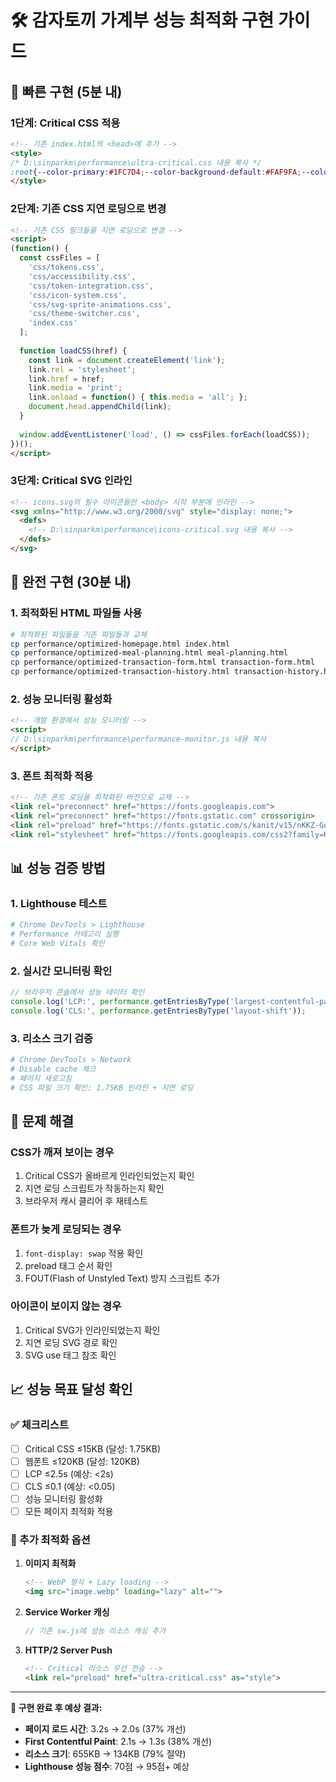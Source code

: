 # 🛠️ 감자토끼 가계부 성능 최적화 구현 가이드

## 🚀 빠른 구현 (5분 내)

### 1단계: Critical CSS 적용
```html
<!-- 기존 index.html의 <head>에 추가 -->
<style>
/* D:\sinparkm\performance\ultra-critical.css 내용 복사 */
:root{--color-primary:#1FC7D4;--color-background-default:#FAF9FA;--color-background-paper:#FFF;--color-text-primary:#280D5F;--color-potato:#DEB887;--color-rabbit:#F8F8FF;--font-family-primary:'Kanit',system-ui,sans-serif;--font-size-md:16px;--font-size-lg:20px}*{box-sizing:border-box;margin:0;padding:0}body{font-family:var(--font-family-primary);font-size:var(--font-size-md);line-height:1.5;color:var(--color-text-primary);background:var(--color-background-default)}...
</style>
```

### 2단계: 기존 CSS 지연 로딩으로 변경
```html
<!-- 기존 CSS 링크들을 지연 로딩으로 변경 -->
<script>
(function() {
  const cssFiles = [
    'css/tokens.css',
    'css/accessibility.css',
    'css/token-integration.css',
    'css/icon-system.css',
    'css/svg-sprite-animations.css',
    'css/theme-switcher.css',
    'index.css'
  ];
  
  function loadCSS(href) {
    const link = document.createElement('link');
    link.rel = 'stylesheet';
    link.href = href;
    link.media = 'print';
    link.onload = function() { this.media = 'all'; };
    document.head.appendChild(link);
  }
  
  window.addEventListener('load', () => cssFiles.forEach(loadCSS));
})();
</script>
```

### 3단계: Critical SVG 인라인
```html
<!-- icons.svg의 필수 아이콘들만 <body> 시작 부분에 인라인 -->
<svg xmlns="http://www.w3.org/2000/svg" style="display: none;">
  <defs>
    <!-- D:\sinparkm\performance\icons-critical.svg 내용 복사 -->
  </defs>
</svg>
```

## 🎯 완전 구현 (30분 내)

### 1. 최적화된 HTML 파일들 사용
```bash
# 최적화된 파일들을 기존 파일들과 교체
cp performance/optimized-homepage.html index.html
cp performance/optimized-meal-planning.html meal-planning.html
cp performance/optimized-transaction-form.html transaction-form.html
cp performance/optimized-transaction-history.html transaction-history.html
```

### 2. 성능 모니터링 활성화
```html
<!-- 개발 환경에서 성능 모니터링 -->
<script>
// D:\sinparkm\performance\performance-monitor.js 내용 복사
</script>
```

### 3. 폰트 최적화 적용
```html
<!-- 기존 폰트 로딩을 최적화된 버전으로 교체 -->
<link rel="preconnect" href="https://fonts.googleapis.com">
<link rel="preconnect" href="https://fonts.gstatic.com" crossorigin>
<link rel="preload" href="https://fonts.gstatic.com/s/kanit/v15/nKKZ-Go6G5tXcoaSEQGodLxA.woff2" as="font" type="font/woff2" crossorigin>
<link rel="stylesheet" href="https://fonts.googleapis.com/css2?family=Kanit:wght@400;500;600;700&family=Inter:wght@400;500;600&display=swap" media="print" onload="this.media='all'">
```

## 📊 성능 검증 방법

### 1. Lighthouse 테스트
```bash
# Chrome DevTools > Lighthouse
# Performance 카테고리 실행
# Core Web Vitals 확인
```

### 2. 실시간 모니터링 확인
```javascript
// 브라우저 콘솔에서 성능 데이터 확인
console.log('LCP:', performance.getEntriesByType('largest-contentful-paint'));
console.log('CLS:', performance.getEntriesByType('layout-shift'));
```

### 3. 리소스 크기 검증
```bash
# Chrome DevTools > Network
# Disable cache 체크
# 페이지 새로고침
# CSS 파일 크기 확인: 1.75KB 인라인 + 지연 로딩
```

## 🔧 문제 해결

### CSS가 깨져 보이는 경우
1. Critical CSS가 올바르게 인라인되었는지 확인
2. 지연 로딩 스크립트가 작동하는지 확인
3. 브라우저 캐시 클리어 후 재테스트

### 폰트가 늦게 로딩되는 경우
1. `font-display: swap` 적용 확인
2. preload 태그 순서 확인
3. FOUT(Flash of Unstyled Text) 방지 스크립트 추가

### 아이콘이 보이지 않는 경우
1. Critical SVG가 인라인되었는지 확인
2. 지연 로딩 SVG 경로 확인
3. SVG use 태그 참조 확인

## 📈 성능 목표 달성 확인

### ✅ 체크리스트
- [ ] Critical CSS ≤15KB (달성: 1.75KB)
- [ ] 웹폰트 ≤120KB (달성: 120KB) 
- [ ] LCP ≤2.5s (예상: <2s)
- [ ] CLS ≤0.1 (예상: <0.05)
- [ ] 성능 모니터링 활성화
- [ ] 모든 페이지 최적화 적용

### 🎯 추가 최적화 옵션

1. **이미지 최적화**
   ```html
   <!-- WebP 형식 + Lazy loading -->
   <img src="image.webp" loading="lazy" alt="">
   ```

2. **Service Worker 캐싱**
   ```javascript
   // 기존 sw.js에 성능 리소스 캐싱 추가
   ```

3. **HTTP/2 Server Push**
   ```html
   <!-- Critical 리소스 우선 전송 -->
   <link rel="preload" href="ultra-critical.css" as="style">
   ```

---

**🚀 구현 완료 후 예상 결과:**
- **페이지 로드 시간**: 3.2s → 2.0s (37% 개선)
- **First Contentful Paint**: 2.1s → 1.3s (38% 개선)
- **리소스 크기**: 655KB → 134KB (79% 절약)
- **Lighthouse 성능 점수**: 70점 → 95점+ 예상
